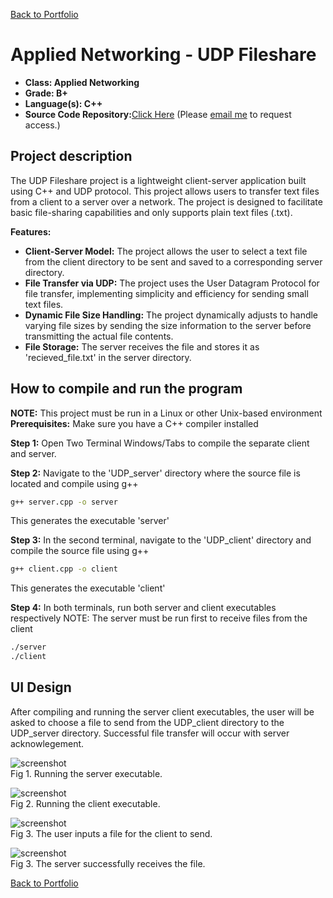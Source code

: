 [Back to Portfolio](./)

Applied Networking - UDP Fileshare
===============

-   **Class: Applied Networking** 
-   **Grade: B+** 
-   **Language(s): C++** 
-   **Source Code Repository:**[Click Here](https://github.com/zachWeav/CSCI332_Applied_Networking/blob/main/UDP_client/client.cpp) 
    (Please [email me](mailto:ZDWeaver@csustudent.net?subject=GitHub%20Access) to request access.)

## Project description

The UDP Fileshare project is a lightweight client-server application built using C++ and UDP protocol.  This project allows users to transfer text files from a client to a server over a network.
The project is designed to facilitate basic file-sharing capabilities and only supports plain text files (.txt).

**Features:**
-    **Client-Server Model:** The project allows the user to select a text file from the client directory to be sent and saved to a corresponding server directory.
-    **File Transfer via UDP:** The project uses the User Datagram Protocol for file transfer, implementing simplicity and efficiency for sending small text files.
-    **Dynamic File Size Handling:** The project dynamically adjusts to handle varying file sizes by sending the size information to the server before transmitting the actual file contents.
-    **File Storage:** The server receives the file and stores it as 'recieved_file.txt' in the server directory.  

## How to compile and run the program

**NOTE:**  This project must be run in a Linux or other Unix-based environment
**Prerequisites:** Make sure you have a C++ compiler installed

**Step 1:** Open Two Terminal Windows/Tabs
to compile the separate client and server.

**Step 2:** Navigate to the 'UDP_server' directory where the source file is located and compile using g++
```bash
g++ server.cpp -o server
```
This generates the executable 'server'

**Step 3:** In the second terminal, navigate to the 'UDP_client' directory and compile the source file using g++
```bash
g++ client.cpp -o client
```
This generates the executable 'client'

**Step 4:** In both terminals, run both server and client executables respectively
NOTE: The server must be run first to receive files from the client
```bash
./server
./client
``` 
## UI Design

After compiling and running the server client executables, the user will be asked to choose a file to send from the UDP_client directory to the UDP_server directory.  Successful file transfer will occur with server acknowlegement.

![screenshot](images/serverRun.jpg)  
Fig 1. Running the server executable.

![screenshot](images/clientRun.jpg)  
Fig 2. Running the client executable.

![screenshot](images/clientSent.jpg)  
Fig 3. The user inputs a file for the client to send.

![screenshot](images/serverReceived.jpg)  
Fig 3. The server successfully receives the file.


[Back to Portfolio](./)
